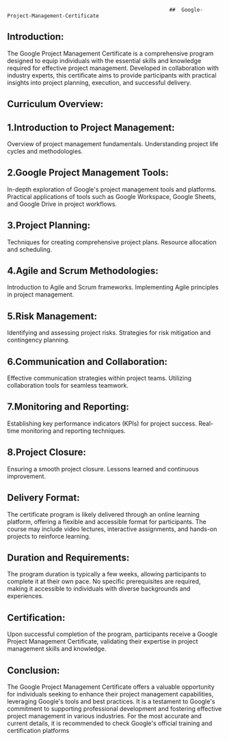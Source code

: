                                                          ##  Google-Project-Management-Certificate
Introduction:
-------------
The Google Project Management Certificate is a comprehensive program designed to equip individuals with the essential skills and knowledge required for effective project management. Developed in collaboration with industry experts, this certificate aims to provide participants with practical insights into project planning, execution, and successful delivery.

Curriculum Overview:
--------------------
1.Introduction to Project Management:
----------------------------------
Overview of project management fundamentals.
Understanding project life cycles and methodologies.

2.Google Project Management Tools:
--------------------------------
In-depth exploration of Google's project management tools and platforms.
Practical applications of tools such as Google Workspace, Google Sheets, and Google Drive in project workflows.

3.Project Planning:
----------------

Techniques for creating comprehensive project plans.
Resource allocation and scheduling.

4.Agile and Scrum Methodologies:
------------------------------
Introduction to Agile and Scrum frameworks.
Implementing Agile principles in project management.

5.Risk Management:
----------------
Identifying and assessing project risks.
Strategies for risk mitigation and contingency planning.

6.Communication and Collaboration:
--------------------------------
Effective communication strategies within project teams.
Utilizing collaboration tools for seamless teamwork.

7.Monitoring and Reporting:
------------------------
Establishing key performance indicators (KPIs) for project success.
Real-time monitoring and reporting techniques.

8.Project Closure:
---------------
Ensuring a smooth project closure.
Lessons learned and continuous improvement.

Delivery Format:
----------------
The certificate program is likely delivered through an online learning platform, offering a flexible and accessible format for participants. The course may include video lectures, interactive assignments, and hands-on projects to reinforce learning.

Duration and Requirements:
-------------------------
The program duration is typically a few weeks, allowing participants to complete it at their own pace. No specific prerequisites are required, making it accessible to individuals with diverse backgrounds and experiences.

Certification:
-------------
Upon successful completion of the program, participants receive a Google Project Management Certificate, validating their expertise in project management skills and knowledge.

Conclusion:
-----------
The Google Project Management Certificate offers a valuable opportunity for individuals seeking to enhance their project management capabilities, leveraging Google's tools and best practices. It is a testament to Google's commitment to supporting professional development and fostering effective project management in various industries. For the most accurate and current details, it is recommended to check Google's official training and certification platforms

